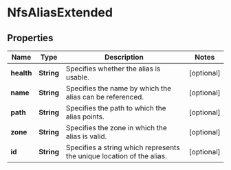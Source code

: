 
# NfsAliasExtended

## Properties
Name | Type | Description | Notes
------------ | ------------- | ------------- | -------------
**health** | **String** | Specifies whether the alias is usable. |  [optional]
**name** | **String** | Specifies the name by which the alias can be referenced. |  [optional]
**path** | **String** | Specifies the path to which the alias points. |  [optional]
**zone** | **String** | Specifies the zone in which the alias is valid. |  [optional]
**id** | **String** | Specifies a string which represents the unique location of the alias. |  [optional]



